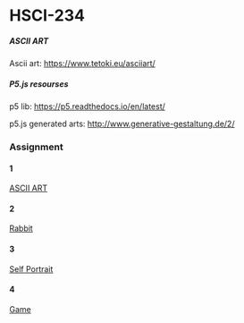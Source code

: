 # HSCI-234

##### ASCII ART

Ascii art: https://www.tetoki.eu/asciiart/

##### P5.js resourses

p5 lib: https://p5.readthedocs.io/en/latest/

p5.js generated arts: http://www.generative-gestaltung.de/2/

### Assignment
#### 1
[ASCII ART](https://yixinc17.github.io/HSCI-234/assignment1/)
#### 2
[Rabbit](https://yixinc17.github.io/HSCI-234/assignment2/)
#### 3
[Self Portrait](https://yixinc17.github.io/HSCI-234/assignment3/)
#### 4
[Game](https://yixinc17.github.io/HSCI-234/assignment4/)
